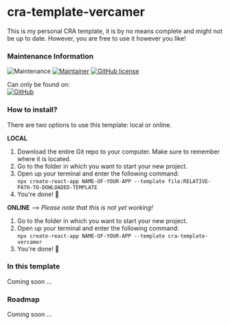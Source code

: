 # cra-template-vercamer
This is my personal CRA template, it is by no means complete and might not be up to date.
However, you are free to use it however you like!

### Maintenance Information

![Maintenance](https://img.shields.io/badge/Maintained%3F-yes-green.svg)
[![Maintainer](https://img.shields.io/badge/maintainer-ThomasVercamer-blue)](https://github.com/ThomasVercamer)
[![GitHub license](https://img.shields.io/github/license/Naereen/StrapDown.js.svg)](https://github.com/ThomasVercamer/cra-template-vercamer)

Can only be found on:
<br>[![GitHub](https://img.shields.io/badge/github-%23121011.svg?style=for-the-badge&logo=github&logoColor=white)](https://github.com/ThomasVercamer/cra-template-vercamer)

### How to install?

There are two options to use this template: local or online.

**LOCAL**

1. Download the entire Git repo to your computer. Make sure to remember where it is located.
2. Go to the folder in which you want to start your new project.
3. Open up your terminal and enter the following command:<br/> ```npx create-react-app NAME-OF-YOUR-APP --template file:RELATIVE-PATH-TO-DOWLOADED-TEMPLATE```
4. You're done! 👏

**ONLINE** --> _Please note that this is not yet working!_

1. Go to the folder in which you want to start your new project.
2. Open up your terminal and enter the following command:<br/> ```npx create-react-app NAME-OF-YOUR-APP --template cra-template-vercamer```
3. You're done! 👏

### In this template

Coming soon ...

### Roadmap

Coming soon ...